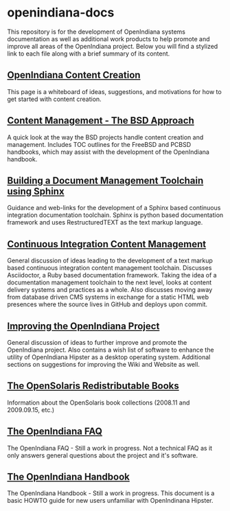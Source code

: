 <!--
The contents of this Documentation are subject to the Public Documentation License Version 1.01
(the "License"); you may only use this Documentation if you comply with the terms of this License.
A copy of the License is available at http://illumos.org/license/PDL.

The Original Documentation is _________________.

The Initial Writer of the Original Documentation is ___________ Copyright (C)_________[Insert year(s)]. All Rights Reserved. (Initial Writer contact(s):________________[Insert hyperlink/alias]).

Contributor(s): ______________________________________.

Portions created by ______ are Copyright (C)_________[Insert year(s)]. All Rights Reserved. (Contributor contact(s):________________[Insert hyperlink/alias]).
-->

# openindiana-docs


This repository is for the development of OpenIndiana systems documentation as
well as additional work products to help promote and improve all areas of the
OpenIndiana project. Below you will find a stylized link to each file along with
a brief summary of its content.


<!-- OpenIndiana Content Creation -->
## [OpenIndiana Content Creation](http://gist.asciidoctor.org/?github-makruger/openindiana-docs//content.adoc)
This page is a whiteboard of ideas, suggestions, and motivations for how to get
started with content creation.


<!-- Content Management - The BSD Approach -->
## [Content Management - The BSD Approach](http://gist.asciidoctor.org/?github-makruger/openindiana-docs//bsd.adoc)
A quick look at the way the BSD projects handle content creation and management.
Includes TOC outlines for the FreeBSD and PCBSD handbooks, which may assist with
the development of the OpenIndiana handbook.


<!-- Building a Document Management Toolchain using Sphinx -->
## [Building a Document Management Toolchain using Sphinx](http://gist.asciidoctor.org/?github-makruger/openindiana-docs//sphinx.adoc)
Guidance and web-links for the development of a Sphinx based continuous
integration documentation toolchain. Sphinx is python based documentation
framework and uses RestructuredTEXT as the text markup language.


<!-- Continuous Integration Content Management -->
## [Continuous Integration Content Management](http://gist.asciidoctor.org/?github-makruger/openindiana-docs//toolchain.adoc)
General discussion of ideas leading to the development of a text markup based
continuous integration content management toolchain. Discusses Asciidoctor, a
Ruby based documentation framework. Taking the idea of a documentation
management toolchain to the next level, looks at content delivery systems and
practices as a whole. Also discusses moving away from database driven CMS
systems in exchange for a static HTML web presences where the source lives in
GitHub and deploys upon commit.


<!-- Improving the OpenIndiana Project -->
## [Improving the OpenIndiana Project](http://gist.asciidoctor.org/?github-makruger/openindiana-docs//project.adoc)
General discussion of ideas to further improve and promote the OpenIndiana
project. Also contains a wish list of software to enhance the utility of
OpenIndiana Hipster as a desktop operating system. Additional sections on
suggestions for improving the Wiki and Website as well.


<!-- The OpenSolaris Redistributable Books -->
## [The OpenSolaris Redistributable Books](http://gist.asciidoctor.org/?github-makruger/openindiana-docs//books.adoc)
Information about the OpenSolaris book collections (2008.11 and 2009.09.15, etc.)


<!-- The OpenIndiana FAQ -->
## [The OpenIndiana FAQ](http://gist.asciidoctor.org/?github-makruger/openindiana-docs//faq.adoc)
The OpenIndiana FAQ - Still a work in progress.
Not a technical FAQ as it only answers general questions about the project and
it's software.


<!-- The OpenIndiana Handbook -->
## [The OpenIndiana Handbook](http://gist.asciidoctor.org/?github-makruger/openindiana-docs//handbook.adoc)
The OpenIndiana Handbook - Still a work in progress.
This document is a basic HOWTO guide for new users unfamiliar with OpenIndinana
Hipster.
